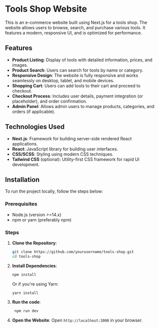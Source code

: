# Tools Shop Website

This is an e-commerce website built using Next.js for a tools shop. The website allows users to browse, search, and purchase various tools. It features a modern, responsive UI, and is optimized for performance.

## Features

- **Product Listing**: Display of tools with detailed information, prices, and images.
- **Product Search**: Users can search for tools by name or category.
- **Responsive Design**: The website is fully responsive and works seamlessly on desktop, tablet, and mobile devices.
- **Shopping Cart**: Users can add tools to their cart and proceed to checkout.
- **Checkout Process**: Includes user details, payment integration (or placeholder), and order confirmation.
- **Admin Panel**: Allows admin users to manage products, categories, and orders (if applicable).

## Technologies Used

- **Next.js**: Framework for building server-side rendered React applications.
- **React**: JavaScript library for building user interfaces.
- **CSS/SCSS**: Styling using modern CSS techniques.
- **Tailwind CSS** (optional): Utility-first CSS framework for rapid UI development.

## Installation

To run the project locally, follow the steps below:

### Prerequisites

- Node.js (version >=14.x)
- npm or yarn (preferably npm)

### Steps

1. **Clone the Repository**:
    ```bash
    git clone https://github.com/yourusername/tools-shop.git
    cd tools-shop
    ```

2. **Install Dependencies**:
    ```bash
    npm install
    ```

    Or if you're using Yarn:
    ```bash
    yarn install
    ```

3. **Run the code**:
   ```bash
    npm run dev
    ```
   
4. **Open the Website**:
Open `http://localhost:3000` in your browser.
